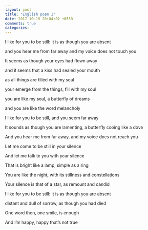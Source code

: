 ```yaml
---
layout: post
title: "English poem 1"
date: 2017-10-19 20:04:02 +0530
comments: true
categories: 
---
```

I like for you to be still: it is as though you are absent

and you hear me from far away and my voice does not touch you

It seems as though your eyes had flown away

and it seems that a kiss had sealed your mouth

as all things are filled with my soul

your emerge from the things, fill with my soul

you are like my soul, a butterfly of dreams

and you are like the word melancholy

I like for you to be still, and you seem far away

It sounds as though you are lamenting, a butterfly cooing like a dove

And you hear me from far away, and my voice does not reach you

Let me come to be still in your silence

And let me talk to you with your silence

That is bright like a lamp, simple as a ring

You are like the night, with its stillness and constellations

Your silence is that of a star, as remount and candid

I like for you to be still: it is as though you are absent

distant and dull of sorrow, as though you had died

One word then, one smile, is enough

And I’m happy, happy that’s not true
